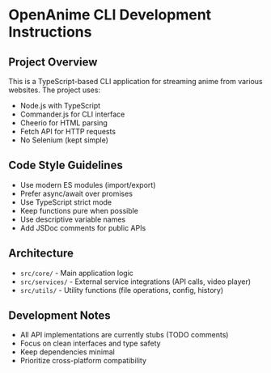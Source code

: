<!-- Use this file to provide workspace-specific custom instructions to Copilot. For more details, visit https://code.visualstudio.com/docs/copilot/copilot-customization#_use-a-githubcopilotinstructionsmd-file -->

# OpenAnime CLI Development Instructions

## Project Overview
This is a TypeScript-based CLI application for streaming anime from various websites. The project uses:
- Node.js with TypeScript
- Commander.js for CLI interface
- Cheerio for HTML parsing
- Fetch API for HTTP requests
- No Selenium (kept simple)

## Code Style Guidelines
- Use modern ES modules (import/export)
- Prefer async/await over promises
- Use TypeScript strict mode
- Keep functions pure when possible
- Use descriptive variable names
- Add JSDoc comments for public APIs

## Architecture
- `src/core/` - Main application logic
- `src/services/` - External service integrations (API calls, video player)
- `src/utils/` - Utility functions (file operations, config, history)

## Development Notes
- All API implementations are currently stubs (TODO comments)
- Focus on clean interfaces and type safety
- Keep dependencies minimal
- Prioritize cross-platform compatibility
